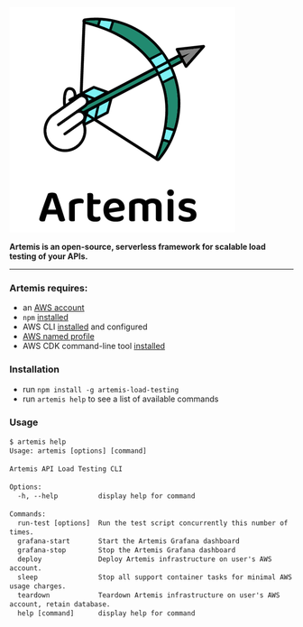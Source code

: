 ![Artemis logo](assets/images/Artemis_logo_color.png)

**Artemis is an open-source, serverless framework for scalable load testing of your APIs.**

---

### Artemis requires:

- an [AWS account](https://portal.aws.amazon.com/gp/aws/developer/registration/index.html?nc2=h_ct&src=default)
- `npm` [installed](https://www.npmjs.com/get-npm)
- AWS CLI [installed](https://docs.aws.amazon.com/cli/latest/userguide/install-cliv2.html) and configured
- [AWS named profile](https://docs.aws.amazon.com/cli/latest/userguide/cli-configure-profiles.html)
- AWS CDK command-line tool [installed](https://docs.aws.amazon.com/cdk/latest/guide/cli.html)

### Installation

- run `npm install -g artemis-load-testing`
- run `artemis help` to see a list of available commands

### Usage

```
$ artemis help
Usage: artemis [options] [command]

Artemis API Load Testing CLI

Options:
  -h, --help          display help for command

Commands:
  run-test [options]  Run the test script concurrently this number of times.
  grafana-start       Start the Artemis Grafana dashboard
  grafana-stop        Stop the Artemis Grafana dashboard
  deploy              Deploy Artemis infrastructure on user's AWS account.
  sleep               Stop all support container tasks for minimal AWS usage charges.
  teardown            Teardown Artemis infrastructure on user's AWS account, retain database.
  help [command]      display help for command
```
